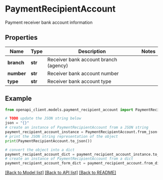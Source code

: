 # PaymentRecipientAccount

Payment receiver bank account information

## Properties

Name | Type | Description | Notes
------------ | ------------- | ------------- | -------------
**branch** | **str** | Receiver bank account branch (agency) | 
**number** | **str** | Receiver bank account number | 
**type** | **str** | Receiver bank account type | 

## Example

```python
from openapi_client.models.payment_recipient_account import PaymentRecipientAccount

# TODO update the JSON string below
json = "{}"
# create an instance of PaymentRecipientAccount from a JSON string
payment_recipient_account_instance = PaymentRecipientAccount.from_json(json)
# print the JSON string representation of the object
print(PaymentRecipientAccount.to_json())

# convert the object into a dict
payment_recipient_account_dict = payment_recipient_account_instance.to_dict()
# create an instance of PaymentRecipientAccount from a dict
payment_recipient_account_form_dict = payment_recipient_account.from_dict(payment_recipient_account_dict)
```
[[Back to Model list]](../README.md#documentation-for-models) [[Back to API list]](../README.md#documentation-for-api-endpoints) [[Back to README]](../README.md)


